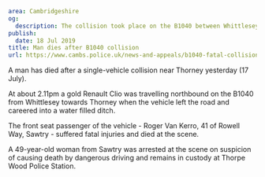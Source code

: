 ```yaml
area: Cambridgeshire
og:
  description: The collision took place on the B1040 between Whittlesey and Thorney
publish:
  date: 18 Jul 2019
title: Man dies after B1040 collision
url: https://www.cambs.police.uk/news-and-appeals/b1040-fatal-collision-thorney-whittlesey
```

A man has died after a single-vehicle collision near Thorney yesterday (17 July).

At about 2.11pm a gold Renault Clio was travelling northbound on the B1040 from Whittlesey towards Thorney when the vehicle left the road and careered into a water filled ditch.

The front seat passenger of the vehicle - Roger Van Kerro, 41 of Rowell Way, Sawtry - suffered fatal injuries and died at the scene.

A 49-year-old woman from Sawtry was arrested at the scene on suspicion of causing death by dangerous driving and remains in custody at Thorpe Wood Police Station.
